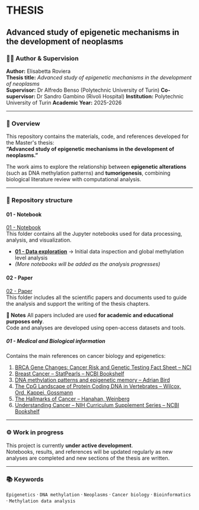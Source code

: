 # THESIS  
## Advanced study of epigenetic mechanisms in the development of neoplasms  

### 👩‍🎓 Author & Supervision
**Author:** Elisabetta Roviera  
**Thesis title:** *Advanced study of epigenetic mechanisms in the development of neoplasms*  
**Supervisor:** Dr Alfredo Benso (Polytechnic University of Turin)
**Co-supervisor:** Dr Sandro Gambino (Rivoli Hospital)
**Institution:** Polytechnic University of Turin 
**Academic Year:** 2025-2026

---

### 🧬 Overview
This repository contains the materials, code, and references developed for the Master's thesis:  
**“Advanced study of epigenetic mechanisms in the development of neoplasms.”**

The work aims to explore the relationship between **epigenetic alterations** (such as DNA methylation patterns) and **tumorigenesis**, combining biological literature review with computational analysis.

---

### 📂 Repository structure

#### **01 - Notebook**
[01 - Notebook](./01%20-%20Notebook)  
This folder contains all the Jupyter notebooks used for data processing, analysis, and visualization.  

- **[01 - Data exploration](./01%20-%20Notebook/01%20-%20Data%20exploration)** → Initial data inspection and global methylation level analysis  
- *(More notebooks will be added as the analysis progresses)*

#### **02 - Paper**
[02 - Paper](./02%20-%20Paper)  
This folder includes all the scientific papers and documents used to guide the analysis and support the writing of the thesis chapters.

**🧾 Notes**
All papers included are used **for academic and educational purposes only**.  
Code and analyses are developed using open-access datasets and tools.

##### **01 - Medical and Biological information**
Contains the main references on cancer biology and epigenetics:

1. [BRCA Gene Changes: Cancer Risk and Genetic Testing Fact Sheet – NCI](./02%20-%20Paper/01%20-%20Medical%20and%20Biological%20information/BRCA%20Gene%20Changes_%20Cancer%20Risk%20and%20Genetic%20Testing%20Fact%20Sheet%20-%20NCI.pdf)
2. [Breast Cancer – StatPearls – NCBI Bookshelf](./02%20-%20Paper/01%20-%20Medical%20and%20Biological%20information/Breast%20Cancer%20-%20StatPearls%20-%20NCBI%20Bookshelf.pdf)
3. [DNA methylation patterns and epigenetic memory – Adrian Bird](./02%20-%20Paper/01%20-%20Medical%20and%20Biological%20information/DNA%20methylation%20patterns%20and%20epigenetic%20memory%20-%20Adrian%20Bird.pdf)
4. [The CpG Landscape of Protein Coding DNA in Vertebrates – Wilcox, Ord, Kappei, Gossmann](./02%20-%20Paper/01%20-%20Medical%20and%20Biological%20information/The%20CpG%20Landscape%20of%20Protein%20Coding%20DNA%20in%20Vertebrates%20-%20Wilcox,%20Ord,%20Kappei,%20Gossmann.pdf)
5. [The Hallmarks of Cancer – Hanahan, Weinberg](./02%20-%20Paper/01%20-%20Medical%20and%20Biological%20information/The%20Hallmarks%20of%20Cancer%20-%20Hanahan,%20Weinberg.pdf)
6. [Understanding Cancer – NIH Curriculum Supplement Series – NCBI Bookshelf](./02%20-%20Paper/01%20-%20Medical%20and%20Biological%20information/Understanding%20Cancer%20-%20NIH%20Curriculum%20Supplement%20Series%20-%20NCBI%20Bookshelf.pdf)

---

### ⚙️ Work in progress
This project is currently **under active development**.  
Notebooks, results, and references will be updated regularly as new analyses are completed and new sections of the thesis are written.

---

### 📚 Keywords
`Epigenetics` · `DNA methylation` · `Neoplasms` · `Cancer biology` · `Bioinformatics` · `Methylation data analysis`




